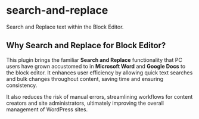 # search-and-replace
Search and Replace text within the Block Editor.

## Why Search and Replace for Block Editor?

This plugin brings the familiar __Search and Replace__ functionality that PC users have grown accustomed to in __Microsoft Word__ and __Google Docs__ to the block editor. It enhances user efficiency by allowing quick text searches and bulk changes throughout content, saving time and ensuring consistency.

It also reduces the risk of manual errors, streamlining workflows for content creators and site administrators, ultimately improving the overall management of WordPress sites.

